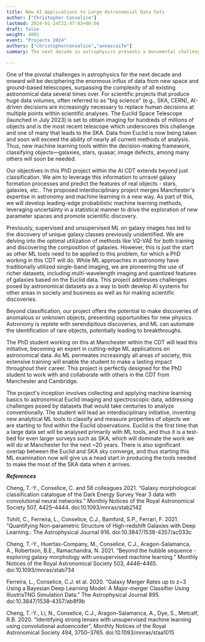 ```yaml
---
title: New AI Applications to Large Astronomical Data Sets
author: ["Christopher Conselice"]
lastmod: 2024-01-24T22:47:03+00:00
draft: false
weight: 4001
event: "Projects 2024"
authors: ["christopherconselice","annascaife"]
summary: The next decade in astrophysics presents a monumental challenge where we have to decipher vast data from new telescopes, vastly surpassing existing astronomical data set sizes. The Euclid Space Telescope, launched in July 2023, will generate a massive datasets, necessitating AI-driven decisions in scientific analyses, a trend which will continue going into SKA.  This PhD project aims to carry out object classification and to leverage new AI tools to unravel galaxy formation processes and predict features. Combining astronomy and machine learning expertise, this project will develop probabilistic methods to explore new parameter spaces, pushing scientific discovery and methods. This new initiative will address challenges in astronomical datasets, offering potential for breakthroughs and the  discoveries of anomalous objects that often leads to new physics. The PhD student involved will become an ML expert, whose work could impact many different areas beyond astronomy. The project, designed for collaboration within the CDT will be a test-bed for larger surveys like SKA, providing a head start for even larger future data analyses.

---
```


One of the pivotal challenges in astrophysics for the next decade and onward will be deciphering the enormous influx of data from new space and ground-based telescopes, surpassing the complexity of all existing astronomical data several times over. For scientific projects that produce huge data volumes, often referred to as "big science" (e.g., SKA, CERN), AI-driven decisions are increasingly necessary to replace human decisions at multiple points within scientific analyses. 
The Euclid Space Telescope (launched in July 2023) is set to obtain imaging for hundreds of millions of objects and is the most recent telescope which underscores this challenge and one of many that leads to the SKA.  Data from Euclid is now being taken and soon will exceed the ability of nearly all current methods of analysis.  Thus, new machine learning tools within the decision-making framework, classifying objects—galaxies, stars, quasar,  image defects, among many others will soon be needed.

Our objectives in this PhD project within the  AI CDT extends beyond just classification. We aim to leverage this information to unravel galaxy formation processes and predict the features of real objects - stars, galaxies, etc.. The proposed interdisciplinary project merges Manchester's expertise in astronomy and machine learning in a new way. As part of this, we will develop leading-edge probabilistic machine learning methods, leveraging uncertainty in a statistical manner to drive the exploration of new parameter spaces and promote scientific discovery. 

Previously, supervised and unsupervised ML on galaxy images has led to the discovery of unique galaxy classes previously unidentified. We are delving into the optimal utilization of methods like VQ-VAE for both training and discovering the composition of galaxies.  However, this is just the start as other ML tools need to be applied to this problem, for which a PhD working in this CDT will do.   While ML approaches in astronomy have traditionally utilized single-band imaging, we are pioneering the use of richer datasets, including multi-wavelength imaging and quantized features of galaxies based on the Euclid data.   This project addresses challenges posed by astronomical datasets as a way to both develop AI systems for other areas in society and business  as well as for making scientific discoveries. 

Beyond classification, our project offers the potential to make discoveries of anomalous or unknown objects, presenting opportunities for new physics. Astronomy is replete with serendipitous discoveries, and ML can automate the identification of rare objects, potentially leading to breakthroughs.

The PhD student working on this at Manchester within the CDT will lead this initiative, becoming an expert in cutting-edge ML applications on astronomical data. As ML permeates increasingly all areas of society, this extensive training will enable the student to make a lasting impact throughout their career.  This project is perfectly designed for the PhD student to work with and collaborate with others in the CDT from Manchester and Cambridge.  

The project's inception involves collecting and applying machine learning basics to astronomical Euclid imaging and spectroscopic data, addressing challenges posed by datasets that would take centuries to analyze conventionally. The student will lead an interdisciplinary initiative,  inventing new analytical ML tools to classify and measure properties of objects we are starting to find within the Euclid observations.   Euclid is the first time that a large data set will be analysed primarily with ML tools, and thus it is a test-bed for even larger surveys such as SKA, which will dominate the work we will do at Manchester for the next ~20 years.  There is also significant overlap between the Euclid and SKA sky converge, and thus starting this ML examination now will give us a head start in producing the tools needed to make the most of the SKA data when it arrives. 


***References***

Cheng, T.-Y., Conselice, C. and 58 colleagues 2021. “Galaxy morphological classification catalogue of the Dark Energy Survey Year 3 data with convolutional neural networks.” Monthly Notices of the Royal Astronomical Society 507, 4425–4444. doi:10.1093/mnras/stab2142

Tohill, C., Ferreira, L., Conselice, C.J., Bamford, S.P., Ferrari, F. 2021. “Quantifying Non-parametric Structure of High-redshift Galaxies with Deep Learning.: The Astrophysical Journal 916. doi:10.3847/1538-4357/ac033c

Cheng, T.-Y., Huertas-Company, M., Conselice, C.J., Aragon-Salamanca, A., Robertson, B.E., Ramachandra, N. 2021. “Beyond the hubble sequence - exploring galaxy morphology with unsupervised machine learning.” Monthly Notices of the Royal Astronomical Society 503, 4446–4465. doi:10.1093/mnras/stab734

Ferreira, L., Conselice, C.J. et al. 2020. “Galaxy Merger Rates up to z~3 Using a Bayesian Deep Learning Model: A Major-merger Classifier Using IllustrisTNG Simulation Data.” The Astrophysical Journal 895. doi:10.3847/1538-4357/ab8f9b

Cheng, T.-Y., Li, N., Conselice, C.J., Aragon-Salamanca, A., Dye, S., Metcalf, R.B. 2020. “Identifying strong lenses with unsupervised machine learning using convolutional autoencoder”, Monthly Notices of the Royal Astronomical Society 494, 3750–3765. doi:10.1093/mnras/staa1015


